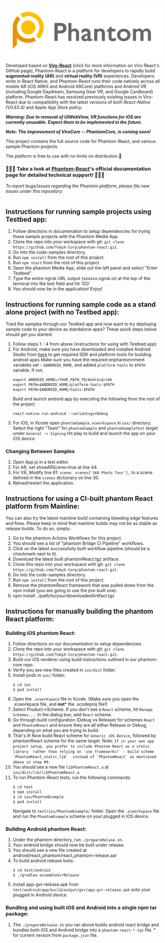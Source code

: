 ![Logo](/docs/_images/logo-full-transparent.png)

Developed based on [**Viro-React**](https://github.com/viromedia/viro) (click for more information on Viro-React's GitHub page), Phantom-React is a platform for developers to rapidly build **augmented reality (AR)** and **virtual reality (VR)** experiences. Developers write in React Native, and Phantom-React runs their code natively across all mobile AR (iOS ARKit and Android ARCore) platforms and Android VR (including Google Daydream, Samsung Gear VR, and Google Cardboard) platform. Phantom-React has resolved previously existing issues in Viro-React due to compatibility with the latest versions of both _React-Native (V0.63.4)_ and _Apple App Store policy_.

**_Warning: Due to removal of UIWebView, VR functions for iOS are currently unusable. Expect them to be implemented in the future._**

**_Note: The improvement of ViroCore -- PhantomCore, is coming soon!_**

This project contains the full source code for Phantom-React, and various sample Phantom projects.

The platform is free to use with no limits on distribution.:clap:

### :star2::star2::star2: Take a look at [Phantom-React](https://tobyx-corp.github.io/phantom-react)'s official documentation page for detailed technical support! :star2::star2::star2:

_To report bugs/issues regarding the Phantom platform, please file new issues under this repository._
<br/><br/>
## Instructions for running sample projects using Testbed app:
1. Follow directions in documenation to setup dependencies for trying these sample projects with the Phantom Media App.
2. Clone the repo into your workspace with git: `git clone https://github.com/TobyX-Corp/phantom-react.git`.
3. Go into the code-samples directory.
4. Run `npm install` from the root of this project.
5. Run `npm start` from the root of this project.
6. Open the phantom Media App, slide out the left panel and select "Enter Testbed".
7. Type the entire ngrok URL output (xxxxxx.ngrok.io) at the top of the terminal into the text field and hit 'GO'
8. You should now be in the application! Enjoy!

## Instructions for running sample code as a stand alone project (with no Testbed app):
Tried the samples through our Testbed app and now want to try deploying sample code to your device as standalone apps? These quick steps below should get you started:
1. Follow steps 1 - 4 from above (instructions for using with Testbed app)
2. For Android, make sure you have downloaded and installed Android Studio from [here](https://developer.android.com/studio/install) to get required SDK and platform-tools for building android apps
    Make sure you have the required enphantomnment variables set - `$ANDROID_HOME`, and added `platform-tools` to `$PATH` variable. If not,
    ```
    export ANDROID_HOME=/YOUR_PATH_TO/Android/sdk
    export PATH=$ANDROID_HOME/platform-tools:$PATH
    export PATH=$ANDROID_HOME/tools:$PATH
    ```
    Build and launch android app by executing the following from the root of the project
    ```
    react-native run-android --variant=gvrDebug
    ```
3. For iOS, in Xcode open `phantomSample.xcworkspace` in `ios/` directory.
    Select the right "Team" for `phantomSample` and `phantomSampleTest` target under `General -> Signing`
    Hit play to build and launch the app on your iOS device

### Changing Between Samples

1. Open App.js in a text editor.
2. For AR, set showARScene=true at line 44.
3. For VR, Modify line 61: `scene: scenes['360 Photo Tour'],` to a scene defined in the `scenes` dictionary on line 30.
3. Reload/restart the application.

## Instructions for using a CI-built phantom React platform from Mainline:
You can also try the latest mainline build containing bleeding edge features and fixes. Please keep in mind that mainline builds may not be as stable as release builds. To do so, simply:

1. Go to the phantom Actions Workflows for this project.
2. You should see a list of "phantom Bridge CI Pipeline" workflows.
3. Click on the latest successfully built workflow pipeline (should be a checkmark next to it).
4. Download the latest built phantomReact.tgz artiface.
4. Clone this repo into your workspace with git: `git clone https://github.com/TobyX-Corp/phantom-react.git`.
5. Go into the code-samples directory.
6. Run `npm install` from the root of this project. 
7. Remove the phantomReact framework that was pulled down from the npm install (you are going to use the pre-built one).
8. npm install ../path/to/your/downloadedArtifact.tgz

## Instructions for manually building the phantom React platform:

### Building iOS phantom React:

1. Follow directions on our documentation to setup dependencies.
2. Clone the repo into your workspace with git: `git clone https://github.com/TobyX-Corp/phantom-react.git`.
3. Build our iOS renderer using build instructions outlined in our phantom-core repo.
4. Verify you see new files created in `ios/dist` folder.
5. Install pods in `ios/` folder:
   ```
   $ cd ios
   $ pod install
   ```
6. Open the `.xcworkspace` file in Xcode. (Make sure you open the .xcworkpace file, and **not*** the .xcodeproj file!)
7. Select Product->Scheme. If you don't see a `React` scheme, hit `Manage Schemes...`. In the dialog box, add `React` scheme.
8. Go through build configuration (Debug vs Release) for schemes `React` and `PhantomReact` and ensure they are all either Release or Debug, depending on what you are trying to build.
9. That's it! Now build React scheme for `Generic iOS Device`, followed by phantomReact scheme for the same target.
Note:
        ```
        If in your own app project setup, you prefer to include Phantom-React as a static library 
        rather than relying on `use_frameworks!` - build scheme `PhantomReact_static_lib` 
        instead of `PhantomReact` as mentioned above in step #9. 
        ```
10. You should see a new file `libPhantomReact.a` at `ios/dist/lib/libPhantomReact.a`.
11. To run Phantom-React tests, run the following commands:
    ```
    $ cd test
    $ npm install
    $ cd ios/PhantomExample
    $ pod install
    ```
    Navigate to `test/ios/PhantomExample/` folder. Open the `.xcworkspace` file and run the `PhantomExample` scheme on your plugged in iOS device.

### Building Android phantom React:
1. Under the phantom directory, run `./prepareRelase.sh`.
2. Your android bridge should now be built under release.
3. You should see a new file created at android/react_phantom/react_phantom-release.aar
4. To build android release tests:
   ```
   $ cd test/android
   $ ./gradlew assembleGvrRelease
   ```
5. Install app-gvr-release.apk from `test/android/app/build/output/gvr/app-gvr-release.apk` onto your plugged in Android device.


### Bundling and using built iOS and Android into a single npm tar package:
1. The `./prepareRelease.sh` you ran above builds android react bridge and bundles both iOS and Android bridge into a `phantom-react-*.tgz` file. * for current version from `package.json` file.
